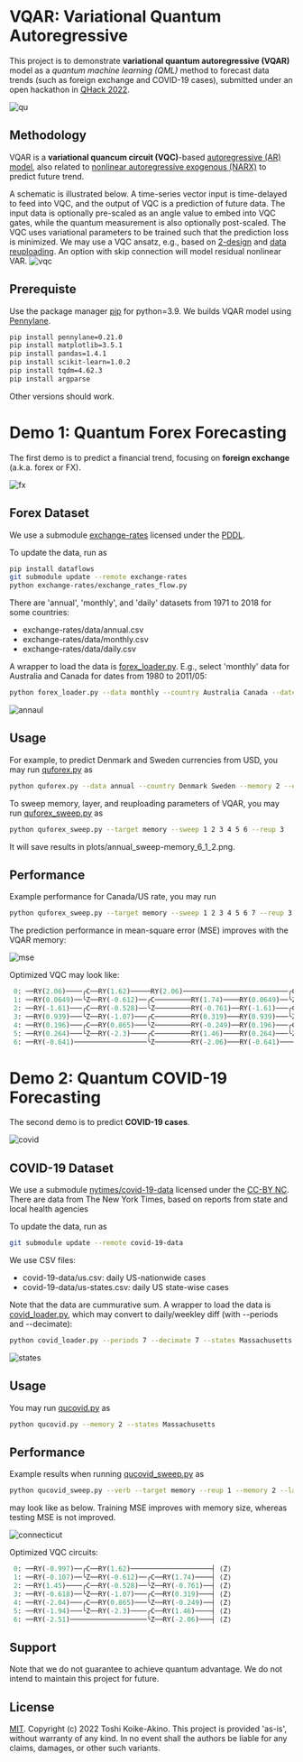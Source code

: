 # VQAR: Variational Quantum Autoregressive

This project is to demonstrate **variational quantum autoregressive (VQAR)** model as a *quantum machine learning (QML)* method to forecast data trends (such as foreign exchange and COVID-19 cases), submitted under an open hackathon in [QHack 2022](https://github.com/XanaduAI/QHack).

![qu](./images/physics-gfb5563f88_1920.jpg)


## Methodology

VQAR is a **variational quancum circuit (VQC)**-based [autoregressive (AR) model](https://en.wikipedia.org/wiki/Autoregressive_model), also related to [nonlinear autoregressive exogenous (NARX)](https://en.wikipedia.org/wiki/Nonlinear_autoregressive_exogenous_model) to predict future trend.

A schematic is illustrated below. 
A time-series vector input is time-delayed to feed into VQC, and the output of VQC is a prediction of future data. 
The input data is optionally pre-scaled as an angle value to embed into VQC gates, while the quantum measurement is also optionally post-scaled. 
The VQC uses variational parameters to be trained such that the prediction loss is minimized.
We may use a VQC ansatz, e.g., based on [2-design](https://arxiv.org/abs/2001.00550) and [data reuploading](https://arxiv.org/abs/1907.02085).
An option with skip connection will model residual nonlinear VAR.
![vqc](./images/vqar.png)

## Prerequiste

Use the package manager [pip](https://pip.pypa.io/en/stable/) for python=3.9.
We builds VQAR model using [Pennylane](https://pennylane.ai/).
```bash
pip install pennylane=0.21.0
pip install matplotlib=3.5.1
pip install pandas=1.4.1
pip install scikit-learn=1.0.2
pip install tqdm=4.62.3
pip install argparse
```
Other versions should work.

# Demo 1: Quantum Forex Forecasting

The first demo is to predict a financial trend, focusing on **foreign exchange** (a.k.a. forex or FX).

![fx](./images/blur-g7e22227cc_1920.jpg)


## Forex Dataset

We use a submodule [exchange-rates](https://github.com/datasets/exchange-rates) licensed under the [PDDL](https://opendatacommons.org/licenses/pddl/1-0/).

To update the data, run as
```bash
pip install dataflows
git submodule update --remote exchange-rates
python exchange-rates/exchange_rates_flow.py
```

There are 'annual', 'monthly', and 'daily' datasets from 1971 to 2018 for some countries:
- exchange-rates/data/annual.csv
- exchange-rates/data/monthly.csv
- exchange-rates/data/daily.csv 

A wrapper to load the data is [forex_loader.py](forex_loader.py).
E.g., select 'monthly' data for Australia and Canada for dates from 1980 to 2011/05:
```bash
python forex_loader.py --data monthly --country Australia Canada --dates 1980 2011/05
```
![annaul](./images/forex_annual.png)

## Usage

For example, to predict Denmark and Sweden currencies from USD, you may run [quforex.py](quforex.py) as 
```bash
python quforex.py --data annual --country Denmark Sweden --memory 2 --epoch 100
```

To sweep memory, layer, and reuploading parameters of VQAR, you may run [quforex_sweep.py](quforex_sweep.py) as
```bash
python quforex_sweep.py --target memory --sweep 1 2 3 4 5 6 --reup 3
```
It will save results in plots/annual_sweep-memory_6_1_2.png.

## Performance

Example performance for Canada/US rate, you may run
```bash
python quforex_sweep.py --target memory --sweep 1 2 3 4 5 6 7 --reup 3 --layer 1 --data annual --country Canada
```
The prediction performance in mean-square error (MSE) improves with the VQAR memory:

![mse](./images/annual_sweep-memory_7_1_3.png)

Optimized VQC may look like:
```python
 0: ──RY(2.06)────╭C──RY(1.62)─────RY(2.06)──────────────────────────╭C──RY(-0.322)───RY(2.06)──────────────────────────╭C──RY(0.901)────────────────────┤ ⟨Z⟩ 
 1: ──RY(0.0649)──╰Z──RY(-0.612)──╭C─────────RY(1.74)────RY(0.0649)──╰Z──RY(-0.384)──╭C─────────RY(0.0422)──RY(0.0649)──╰Z──RY(-0.684)──╭C──RY(-0.692)───┤ ⟨Z⟩ 
 2: ──RY(-1.61)───╭C──RY(-0.528)──╰Z─────────RY(-0.761)──RY(-1.61)───╭C──RY(1.13)────╰Z─────────RY(0.583)───RY(-1.61)───╭C──RY(-0.123)──╰Z──RY(-0.397)───┤ ⟨Z⟩ 
 3: ──RY(0.939)───╰Z──RY(-1.07)───╭C─────────RY(0.319)───RY(0.939)───╰Z──RY(-1.1)────╭C─────────RY(-1.1)────RY(0.939)───╰Z──RY(-0.936)──╭C──RY(-0.687)───┤ ⟨Z⟩ 
 4: ──RY(0.196)───╭C──RY(0.865)───╰Z─────────RY(-0.249)──RY(0.196)───╭C──RY(-0.172)──╰Z─────────RY(1.14)────RY(0.196)───╭C──RY(-0.268)──╰Z──RY(-0.845)───┤ ⟨Z⟩ 
 5: ──RY(0.264)───╰Z──RY(-2.3)────╭C─────────RY(1.46)────RY(0.264)───╰Z──RY(-0.878)──╭C─────────RY(0.902)───RY(0.264)───╰Z──RY(0.53)────╭C──RY(-0.671)───┤ ⟨Z⟩ 
 6: ──RY(-0.641)──────────────────╰Z─────────RY(-2.06)───RY(-0.641)──────────────────╰Z─────────RY(0.502)───RY(-0.641)──────────────────╰Z──RY(-0.0127)──┤ ⟨Z⟩ 

```

# Demo 2: Quantum COVID-19 Forecasting

The second demo is to predict **COVID-19 cases**.

<!--
![covid](./images/coronavirus-g8f09e4ac4_1920.jpg)
-->
![covid](./images/coronavirus-gbbc824151_1920.jpg)

## COVID-19 Dataset

We use a submodule [nytimes/covid-19-data](https://github.com/nytimes/covid-19-data) licensed under the [CC-BY NC](https://creativecommons.org/licenses/by-nc/4.0/legalcode). There are data from The New York Times, based on reports from state and local health agencies

To update the data, run as
```bash
git submodule update --remote covid-19-data
```
We use CSV files:
- covid-19-data/us.csv: daily US-nationwide cases
- covid-19-data/us-states.csv: daily US state-wise cases

Note that the data are cummurative sum.
A wrapper to load the data is [covid_loader.py](covid_loader.py), which may convert to daily/weekley diff (with --periods and --decimate):
```bash
python covid_loader.py --periods 7 --decimate 7 --states Massachusetts Maine 'New Hampshire' 'New York' Connecticut
```

![states](./images/covid_us-states.png)

## Usage

You may run [qucovid.py](./qucovid.py) as
```bash
python qucovid.py --memory 2 --states Massachusetts
```

## Performance

Example results when running [qucovid_sweep.py](./qucovid_sweep.py) as
```bash
python qucovid_sweep.py --verb --target memory --reup 1 --memory 2 --layer 1 --sweep 1 2 3 4 5 6 7 --states Connecticut --lr 1e-2
```
may look like as below. Training MSE improves with memory size, whereas testing MSE is not improved.

![connecticut](./images/us-states_sweep-memory_7_1_1.png)

Optimized VQC circuits:
```python
 0: ──RY(-0.997)──╭C──RY(1.62)────────────────────┤ ⟨Z⟩ 
 1: ──RY(-0.107)──╰Z──RY(-0.612)──╭C──RY(1.74)────┤ ⟨Z⟩ 
 2: ──RY(1.45)────╭C──RY(-0.528)──╰Z──RY(-0.761)──┤ ⟨Z⟩ 
 3: ──RY(-0.618)──╰Z──RY(-1.07)───╭C──RY(0.319)───┤ ⟨Z⟩ 
 4: ──RY(-2.04)───╭C──RY(0.865)───╰Z──RY(-0.249)──┤ ⟨Z⟩ 
 5: ──RY(-1.94)───╰Z──RY(-2.3)────╭C──RY(1.46)────┤ ⟨Z⟩ 
 6: ──RY(-2.51)───────────────────╰Z──RY(-2.06)───┤ ⟨Z⟩ 
```

## Support

Note that we do not guarantee to achieve quantum advantage.
We do not intend to maintain this project for future.


## License

[MIT](https://choosealicense.com/licenses/mit/).
Copyright (c) 2022 Toshi Koike-Akino.
This project is provided 'as-is', without warranty of any kind. In no event shall the authors be liable for any claims, damages, or other such variants.
